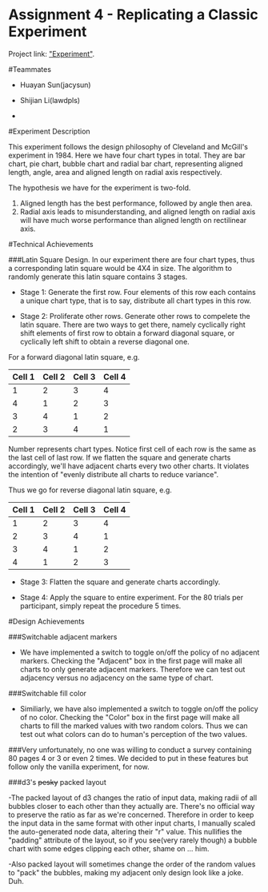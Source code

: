 Assignment 4 - Replicating a Classic Experiment  
===

Project link: ["Experiment"](http://lawdpls.github.io/04/index.html).

#Teammates

- Huayan Sun(jacysun)

- Shijian Li(lawdpls)

- 

#Experiment Description

This experiment follows the design philosophy of Cleveland and McGill's experiment in 1984. Here we have four chart types in total. They are bar chart, pie chart, bubble chart and radial bar chart, representing aligned length, angle, area and aligned length on radial axis respectively. 

The hypothesis we have for the experiment is two-fold.

 1. Aligned length has the best performance, followed by 		  angle then area.
 2. Radial axis leads to misunderstanding, and aligned length on radial axis will have much worse performance than aligned length on rectilinear axis.

#Technical Achievements

###Latin Square Design. 
In our experiment there are four chart types, thus a corresponding latin square would be 4X4 in size. The algorithm to randomly generate this latin square contains 3 stages. 

- Stage 1: Generate the first row. Four elements of this row each contains a unique chart type, that is to say, distribute all chart types in this row.

- Stage 2: Proliferate other rows. Generate other rows to compelete the latin square. There are two ways to get there, namely cyclically right shift elements of first row to obtain a forward diagonal square, or cyclically left shift to obtain a reverse diagonal one.

For a forward diagonal latin square, e.g. 

Cell 1 | Cell 2 | Cell 3 | Cell 4
------ | ------ | ------ | ------
1      | 2      | 3      | 4
4      | 1      | 2      | 3
3      | 4      | 1      | 2
2      | 3      | 4      | 1

Number represents chart types.
Notice first cell of each row is the same as the last cell of last row. If we flatten the square and generate charts accordingly, we'll have adjacent charts every two other charts. It violates the intention of "evenly distribute all charts to reduce variance".

Thus we go for reverse diagonal latin square, e.g.

Cell 1 | Cell 2 | Cell 3 | Cell 4
------ | ------ | ------ | ------
1      | 2      | 3      | 4
2      | 3      | 4      | 1
3      | 4      | 1      | 2
4      | 1      | 2      | 3

- Stage 3: Flatten the square and generate charts accordingly.

- Stage 4: Apply the square to entire experiment. For the 80 trials per participant, simply repeat the procedure 5 times.

#Design Achievements

###Switchable adjacent markers 

- We have implemented a switch to toggle on/off the policy of no adjacent markers. Checking the "Adjacent" box in the first page will make all charts to only generate adjacent markers. Therefore we can test out adjacency versus no adjacency on the same type of chart.

###Switchable fill color 

- Similiarly, we have also implemented a switch to toggle on/off the policy of no color. Checking the "Color" box in the first page will make all charts to fill the marked values with two random colors. Thus we can test out what colors can do to human's perception of the two values.

###Very unfortunately, no one was willing to conduct a survey containing 80 pages 4 or 3 or even 2 times. We decided to put in these features but follow only the vanilla experiment, for now.

###d3's ~~pesky~~ packed layout

-The packed layout of d3 changes the ratio of input data, making radii of all bubbles closer to each other than they actually are. There's no official way to preserve the ratio as far as we're concerned. Therefore in order to keep the input data in the same format with other input charts, I manually scaled the auto-generated node data, altering their "r" value. This nullifies the "padding" attribute of the layout, so if you see(very rarely though) a bubble chart with some edges clipping each other, shame on ... him.

-Also packed layout will sometimes change the order of the random values to "pack" the bubbles, making my adjacent only design look like a joke. Duh.